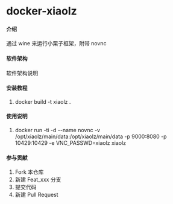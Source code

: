 # docker-xiaolz

#### 介绍
通过 wine 来运行小栗子框架，附带 novnc

#### 软件架构
软件架构说明


#### 安装教程

1.  docker build -t xiaolz .

#### 使用说明

1.  docker run -ti -d --name novnc -v /opt/xiaolz/main/data:/opt/xiaolz/main/data -p 9000:8080 -p 10429:10429 -e VNC_PASSWD=xiaolz xiaolz

#### 参与贡献

1.  Fork 本仓库
2.  新建 Feat_xxx 分支
3.  提交代码
4.  新建 Pull Request


